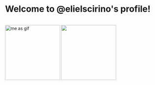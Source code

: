 # Welcome to @elielscirino's profile!

<div style="display: inline_block"><br>
  <a href="https://github.com/elielscirino">
  <img width='180px' align='left' alt="me as gif" src="https://media.giphy.com/media/1wuJs6lSVuTVqEeaKq/giphy.gif">
  <img height="180em" src="https://github-readme-stats.vercel.app/api?username=elielscirino&show_icons=true&theme=gruvbox&include_all_commits=true&count_private=true&border_radius=0"/>
</div>

